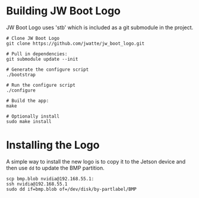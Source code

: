 # Building JW Boot Logo

JW Boot Logo uses 'stb' which is included as a git submodule in the
project.


```
# Clone JW Boot Logo
git clone https://github.com/jwatte/jw_boot_logo.git

# Pull in dependencies:
git submodule update --init

# Generate the configure script
./bootstrap

# Run the configure script
./configure

# Build the app:
make

# Optionally install
sudo make install
```

# Installing the Logo

A simple way to install the new logo is to copy it to the Jetson
device and then use `dd` to update the BMP partition.

```
scp bmp.blob nvidia@192.168.55.1:
ssh nvidia@192.168.55.1
sudo dd if=bmp.blob of=/dev/disk/by-partlabel/BMP
```
